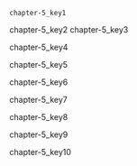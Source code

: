 ```ngMeta
chapter-5_key1
```

chapter-5_key2
chapter-5_key3


chapter-5_key4


chapter-5_key5


chapter-5_key6


chapter-5_key7


chapter-5_key8


chapter-5_key9


chapter-5_key10
